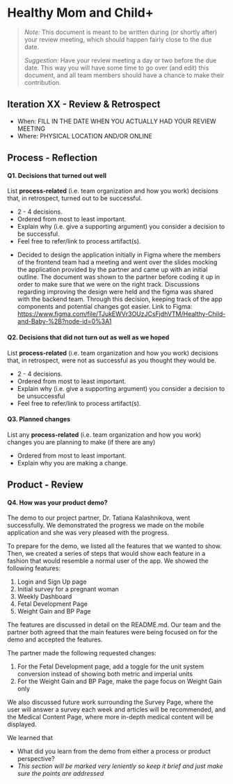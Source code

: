 # Healthy Mom and Child+

 > _Note:_ This document is meant to be written during (or shortly after) your review meeting, which should happen fairly close to the due date.      
 >      
 > _Suggestion:_ Have your review meeting a day or two before the due date. This way you will have some time to go over (and edit) this document, and all team members should have a chance to make their contribution.


## Iteration XX - Review & Retrospect

 * When: FILL IN THE DATE WHEN YOU ACTUALLY HAD YOUR REVIEW MEETING
 * Where: PHYSICAL LOCATION AND/OR ONLINE

## Process - Reflection


#### Q1. Decisions that turned out well

List **process-related** (i.e. team organization and how you work) decisions that, in retrospect, turned out to be successful.


 * 2 - 4 decisions.
 * Ordered from most to least important.
 * Explain why (i.e. give a supporting argument) you consider a decision to be successful.
 * Feel free to refer/link to process artifact(s).
 - Decided to design the application initially in Figma where the members of the frontend team had a meeting and went over the slides mocking the application provided by the partner and came up with an initial outline. The document was shown to the partner before coding it up in order to make sure that we were on the right track. Discussions regarding improving the design were held and the figma was shared with the backend team. Through this decision, keeping track of the app components and potential changes got easier. 
Link to Figma: https://www.figma.com/file/TJukEWVr3OUzJCsFjdhVTM/Healthy-Child-and-Baby-%2B?node-id=0%3A1


#### Q2. Decisions that did not turn out as well as we hoped

List **process-related** (i.e. team organization and how you work) decisions that, in retrospect, were not as successful as you thought they would be.

 * 2 - 4 decisions.
 * Ordered from most to least important.
 * Explain why (i.e. give a supporting argument) you consider a decision to be unsuccessful
 * Feel free to refer/link to process artifact(s).


#### Q3. Planned changes

List any **process-related** (i.e. team organization and how you work) changes you are planning to make (if there are any)

 * Ordered from most to least important.
 * Explain why you are making a change.


## Product - Review

#### Q4. How was your product demo?
The demo to our project partner, Dr. Tatiana Kalashnikova, went successfully. 
We demonstrated the progress we made on the mobile application and she was very pleased with the progress.

To prepare for the demo, we listed all the features that we wanted to show.
Then, we created a series of steps that would show each feature in a fashion that would resemble a normal user of the app.
We showed the following features:
1. Login and Sign Up page
1. Initial survey for a pregnant woman
1. Weekly Dashboard
1. Fetal Development Page
1. Weight Gain and BP Page

The features are discussed in detail on the README.md.
Our team and the partner both agreed that the main features were being focused on for the demo and accepted the features.

The partner made the following requested changes:
1. For the Fetal Development page, add a toggle for the unit system conversion instead of showing both metric and imperial units
2. For the Weight Gain and BP Page, make the page focus on Weight Gain only

We also discussed future work surrounding the Survey Page, where the user will answer a survey each week and articles will be recommended, and the Medical Content Page, where more in-depth medical content will be displayed.

We learned that 
 * What did you learn from the demo from either a process or product perspective?
 * *This section will be marked very leniently so keep it brief and just make sure the points are addressed*
